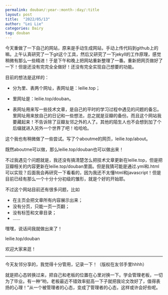 ```yaml
---
permalink: douban/:year-:month-:day/:title
layout: post
title:  "2022/05/13"
author: "Lei Lie"
categories: Dairy
tag: douban
---
```


今天重做了一下自己的网站，原来是手动生成网站，手动上传代码到github上的嘛。上午认真研究了一下git这个工具，然后又研究了一下jekyll的工作原理，感觉稍微有那么一些精进！于是下午和晚上把网站重新整理了一番。重新把网页做好了一下！但是还没有完完全全做好！还没有完全实现自己想要的功能。

目前的想法是这样的：

- 分为里、表两个网址，表网址是：leilie.top；

- 里网址是：leilie.top/douban。

- 表网址用来写一些技术文章，是自己的平时的学习过程中遇见的问题的备忘。里网址用来放自己的日记和一些想法，总之就是豆瓣的备份。而且这个网站我要藏起来！不告诉除了豆瓣友邻之外的人了。其他的陌生人也不会想到加了个后缀就进入另外一个世界了吧！哈哈哈。

这个我也有稍微做了一些尝试。写了个aboutme的网页，leilie.top/about。

既然aboutme可以做，那么leilie.top/douban也可以做出来！

不过我遇见个问题就是，我还没有搞清楚怎么把技术文章更新在leilie.top，但是把豆瓣相关的内容更新在leilie.top/douban里面。但是我猜可能是通过.yml和.html可以实现？后面我会再研究一下看看的，因为我还不太懂html和javascript！但是目前已经有那么一个十分十分初级的雏形，就是个好的开始耶。

不过这个网站目前还有很多问题，比如

- 在主页会把文章所有内容展示出来；
- 没有分页，只能一页一页翻；
- 没有标签和文章目录；
- ……

嘿嘿，说话间我就做出来了！

leilie.top/douban

欢迎大家来逛！

---

今天友邻分享的，我觉得十分管用，记录一下！（版权在友邻手里hhhh）

就是把心态转换过来，把自己和老板的位置在心里对换一下。学会管理老板，一切为了毕业。有一种“哟，老板最近不错效率挺高一下子就把我论文改好了，值得表扬的心理！”从一个被管理者的心态，变成了管理者的心态，这样或许会好些呢。
